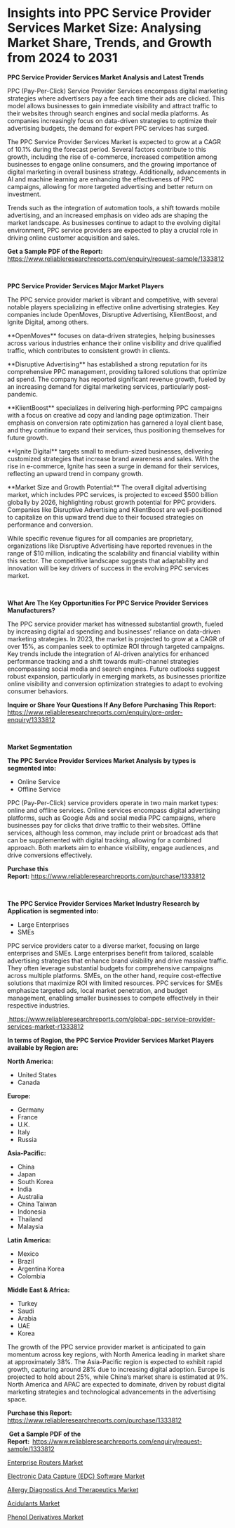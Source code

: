 <p><h1>Insights into PPC Service Provider Services Market Size: Analysing Market Share, Trends, and Growth from 2024 to 2031</h1></p><p><strong>PPC Service Provider Services Market Analysis and Latest Trends</strong></p>
<p><p>PPC (Pay-Per-Click) Service Provider Services encompass digital marketing strategies where advertisers pay a fee each time their ads are clicked. This model allows businesses to gain immediate visibility and attract traffic to their websites through search engines and social media platforms. As companies increasingly focus on data-driven strategies to optimize their advertising budgets, the demand for expert PPC services has surged.</p><p>The PPC Service Provider Services Market is expected to grow at a CAGR of 10.1% during the forecast period. Several factors contribute to this growth, including the rise of e-commerce, increased competition among businesses to engage online consumers, and the growing importance of digital marketing in overall business strategy. Additionally, advancements in AI and machine learning are enhancing the effectiveness of PPC campaigns, allowing for more targeted advertising and better return on investment.</p><p>Trends such as the integration of automation tools, a shift towards mobile advertising, and an increased emphasis on video ads are shaping the market landscape. As businesses continue to adapt to the evolving digital environment, PPC service providers are expected to play a crucial role in driving online customer acquisition and sales.</p></p>
<p><strong>Get a Sample PDF of the Report:&nbsp;</strong> <a href="https://www.reliableresearchreports.com/enquiry/request-sample/1333812?utm_campaign=10&utm_medium=2&utm_source=Github&utm_content=ia&utm_term=03102024&utm_id=ppc-service-provider-services">https://www.reliableresearchreports.com/enquiry/request-sample/1333812</a></p>
<p>&nbsp;</p>
<p><strong>PPC Service Provider Services Major Market Players</strong></p>
<p><p>The PPC service provider market is vibrant and competitive, with several notable players specializing in effective online advertising strategies. Key companies include OpenMoves, Disruptive Advertising, KlientBoost, and Ignite Digital, among others.</p><p>**OpenMoves** focuses on data-driven strategies, helping businesses across various industries enhance their online visibility and drive qualified traffic, which contributes to consistent growth in clients. </p><p>**Disruptive Advertising** has established a strong reputation for its comprehensive PPC management, providing tailored solutions that optimize ad spend. The company has reported significant revenue growth, fueled by an increasing demand for digital marketing services, particularly post-pandemic.</p><p>**KlientBoost** specializes in delivering high-performing PPC campaigns with a focus on creative ad copy and landing page optimization. Their emphasis on conversion rate optimization has garnered a loyal client base, and they continue to expand their services, thus positioning themselves for future growth.</p><p>**Ignite Digital** targets small to medium-sized businesses, delivering customized strategies that increase brand awareness and sales. With the rise in e-commerce, Ignite has seen a surge in demand for their services, reflecting an upward trend in company growth.</p><p>**Market Size and Growth Potential:** The overall digital advertising market, which includes PPC services, is projected to exceed $500 billion globally by 2026, highlighting robust growth potential for PPC providers. Companies like Disruptive Advertising and KlientBoost are well-positioned to capitalize on this upward trend due to their focused strategies on performance and conversion.</p><p>While specific revenue figures for all companies are proprietary, organizations like Disruptive Advertising have reported revenues in the range of $10 million, indicating the scalability and financial viability within this sector. The competitive landscape suggests that adaptability and innovation will be key drivers of success in the evolving PPC services market.</p></p>
<p>&nbsp;</p>
<p><strong>What Are The Key Opportunities For PPC Service Provider Services Manufacturers?</strong></p>
<p><p>The PPC service provider market has witnessed substantial growth, fueled by increasing digital ad spending and businesses’ reliance on data-driven marketing strategies. In 2023, the market is projected to grow at a CAGR of over 15%, as companies seek to optimize ROI through targeted campaigns. Key trends include the integration of AI-driven analytics for enhanced performance tracking and a shift towards multi-channel strategies encompassing social media and search engines. Future outlooks suggest robust expansion, particularly in emerging markets, as businesses prioritize online visibility and conversion optimization strategies to adapt to evolving consumer behaviors.</p></p>
<p><strong>Inquire or Share Your Questions If Any Before Purchasing This Report:</strong> <a href="https://www.reliableresearchreports.com/enquiry/pre-order-enquiry/1333812?utm_campaign=10&utm_medium=2&utm_source=Github&utm_content=ia&utm_term=03102024&utm_id=ppc-service-provider-services">https://www.reliableresearchreports.com/enquiry/pre-order-enquiry/1333812</a></p>
<p>&nbsp;</p>
<p><strong>Market Segmentation</strong></p>
<p><strong>The PPC Service Provider Services Market Analysis by types is segmented into:</strong></p>
<p><ul><li>Online Service</li><li>Offline Service</li></ul></p>
<p><p>PPC (Pay-Per-Click) service providers operate in two main market types: online and offline services. Online services encompass digital advertising platforms, such as Google Ads and social media PPC campaigns, where businesses pay for clicks that drive traffic to their websites. Offline services, although less common, may include print or broadcast ads that can be supplemented with digital tracking, allowing for a combined approach. Both markets aim to enhance visibility, engage audiences, and drive conversions effectively.</p></p>
<p><strong>Purchase this Report:&nbsp;</strong><a href="https://www.reliableresearchreports.com/purchase/1333812?utm_campaign=10&utm_medium=2&utm_source=Github&utm_content=ia&utm_term=03102024&utm_id=ppc-service-provider-services">https://www.reliableresearchreports.com/purchase/1333812</a></p>
<p>&nbsp;</p>
<p><strong>The PPC Service Provider Services Market Industry Research by Application is segmented into:</strong></p>
<p><ul><li>Large Enterprises</li><li>SMEs</li></ul></p>
<p><p>PPC service providers cater to a diverse market, focusing on large enterprises and SMEs. Large enterprises benefit from tailored, scalable advertising strategies that enhance brand visibility and drive massive traffic. They often leverage substantial budgets for comprehensive campaigns across multiple platforms. SMEs, on the other hand, require cost-effective solutions that maximize ROI with limited resources. PPC services for SMEs emphasize targeted ads, local market penetration, and budget management, enabling smaller businesses to compete effectively in their respective industries.</p></p>
<p><a href="https://www.reliableresearchreports.com/global-ppc-service-provider-services-market-r1333812?utm_campaign=10&utm_medium=2&utm_source=Github&utm_content=ia&utm_term=03102024&utm_id=ppc-service-provider-services">&nbsp;https://www.reliableresearchreports.com/global-ppc-service-provider-services-market-r1333812</a></p>
<p><strong>In terms of Region, the PPC Service Provider Services Market Players available by Region are:</strong></p>
<p>
    <p> <strong> North America: </strong>
        <ul>
            <li>United States</li>
            <li>Canada</li>
        </ul>
        </p> 
    <p> <strong> Europe: </strong>
        <ul>
            <li>Germany</li>
            <li>France</li>
            <li>U.K.</li>
            <li>Italy</li>
            <li>Russia</li>
        </ul>
        </p> 
    <p> <strong> Asia-Pacific: </strong>
        <ul>
            <li>China</li>
            <li>Japan</li>
            <li>South Korea</li>
            <li>India</li>
            <li>Australia</li>
            <li>China Taiwan</li>
            <li>Indonesia</li>
            <li>Thailand</li>
            <li>Malaysia</li>
        </ul>
        </p> 
    <p> <strong> Latin America: </strong>
        <ul>
            <li>Mexico</li>
            <li>Brazil</li>
            <li>Argentina Korea</li>
            <li>Colombia</li>
        </ul>
        </p> 
    <p> <strong> Middle East & Africa: </strong>
        <ul>
            <li>Turkey</li>
            <li>Saudi</li>
            <li>Arabia</li>
            <li>UAE</li>
            <li>Korea</li>
        </ul>
    </p>
    </p>
<p><p>The growth of the PPC service provider market is anticipated to gain momentum across key regions, with North America leading in market share at approximately 38%. The Asia-Pacific region is expected to exhibit rapid growth, capturing around 28% due to increasing digital adoption. Europe is projected to hold about 25%, while China’s market share is estimated at 9%. North America and APAC are expected to dominate, driven by robust digital marketing strategies and technological advancements in the advertising space.</p></p>
<p><strong>Purchase this Report: </strong><a href="https://www.reliableresearchreports.com/purchase/1333812?utm_campaign=10&utm_medium=2&utm_source=Github&utm_content=ia&utm_term=03102024&utm_id=ppc-service-provider-services">https://www.reliableresearchreports.com/purchase/1333812</a></p>
<p>&nbsp;<strong>Get a Sample PDF of the Report:&nbsp;&nbsp;</strong><a href="https://www.reliableresearchreports.com/enquiry/request-sample/1333812?utm_campaign=10&utm_medium=2&utm_source=Github&utm_content=ia&utm_term=03102024&utm_id=ppc-service-provider-services">https://www.reliableresearchreports.com/enquiry/request-sample/1333812</a></p>
<p><strong></strong></p>
<p><p><a href="https://www.linkedin.com/pulse/global-enterprise-routers-market-size-trends-analysis-yqqqf?trackingId=X%2FKqLeTxQcqvhQuxC%2FhKzA%3D%3D&utm_campaign=10&utm_medium=2&utm_source=Github&utm_content=ia&utm_term=03102024&utm_id=ppc-service-provider-services">Enterprise Routers Market</a></p><p><a href="https://github.com/ygfu6u/Market-Research-Report-List-1/blob/main/electronic-data-capture-edc-software-market.md?utm_campaign=10&utm_medium=2&utm_source=Github&utm_content=ia&utm_term=03102024&utm_id=ppc-service-provider-services">Electronic Data Capture (EDC) Software Market</a></p><p><a href="https://www.linkedin.com/pulse/booming-allergy-diagnostics-therapeutics-market-sector-j0wof?trackingId=bgA7OIUmS6ebuVkgb7O9mg%3D%3D&utm_campaign=10&utm_medium=2&utm_source=Github&utm_content=ia&utm_term=03102024&utm_id=ppc-service-provider-services">Allergy Diagnostics And Therapeutics Market</a></p><p><a href="https://medium.com/@levihamilton5801940/navigating-the-global-acidulants-market-landscape-trends-forecasts-and-impact-analysis-2024-d971d59489de?postPublishedType=repub&utm_campaign=10&utm_medium=2&utm_source=Github&utm_content=ia&utm_term=03102024&utm_id=ppc-service-provider-services">Acidulants Market</a></p><p><a href="https://medium.com/@efrainhaley_37009/phenol-derivatives-market-transformation-comparative-analysis-2024-2031-8382dab2a08c?utm_campaign=10&utm_medium=2&utm_source=Github&utm_content=ia&utm_term=03102024&utm_id=ppc-service-provider-services">Phenol Derivatives Market</a></p></p>